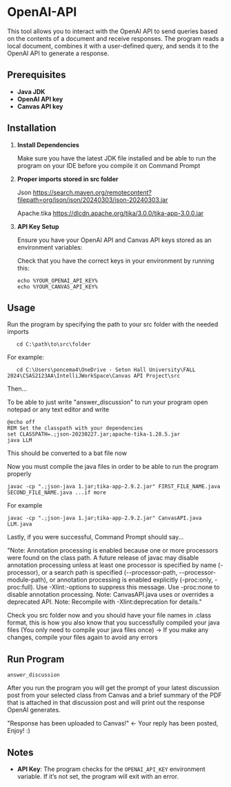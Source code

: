 # OpenAI-API
This tool allows you to interact with the OpenAI API to send queries based on the contents of a document and receive responses. The program reads a local document, combines it with a user-defined query, and sends it to the OpenAI API to generate a response.

## Prerequisites

- **Java JDK**
- **OpenAI API key**
- **Canvas API key**
  

## Installation

1. **Install Dependencies**

    Make sure you have the latest JDK file installed and be able to run the program on your IDE before you compile it on Command Prompt

2. **Proper imports stored in src folder** 

    Json https://search.maven.org/remotecontent?filepath=org/json/json/20240303/json-20240303.jar

    Apache.tika https://dlcdn.apache.org/tika/3.0.0/tika-app-3.0.0.jar
    
   
4. **API Key Setup**

   Ensure you have your OpenAI API and Canvas API keys stored as an environment variables:

   Check that you have the correct keys in your environment by running this:
   ```Command Prompt
   echo %YOUR_OPENAI_API_KEY%
   echo %YOUR_CANVAS_API_KEY%
   ```

## Usage

Run the program by specifying the path to your src folder with the needed imports

```Command Prompt
   cd C:\path\to\src\folder
```

For example:

```Command Prompt
   cd C:\Users\poncema4\OneDrive - Seton Hall University\FALL 2024\CSAS2123AA\IntelliJWorkSpace\Canvas API Project\src
```

Then...

To be able to just write "answer_discussion" to run your program open notepad or any text editor and write

```Notepad
@echo off
REM Set the classpath with your dependencies
set CLASSPATH=.;json-20230227.jar;apache-tika-1.28.5.jar
java LLM
```

This should be converted to a bat file now

Now you must compile the java files in order to be able to run the program properly

```Command Prompt
javac -cp ".;json-java 1.jar;tika-app-2.9.2.jar" FIRST_FILE_NAME.java SECOND_FILE_NAME.java ...if more
```

For example

```Command Prompt
javac -cp ".;json-java 1.jar;tika-app-2.9.2.jar" CanvasAPI.java LLM.java
```

Lastly, if you were successful, Command Prompt should say...

"Note: Annotation processing is enabled because one or more processors were found
on the class path. A future release of javac may disable annotation processing
unless at least one processor is specified by name (-processor), or a search
path is specified (--processor-path, --processor-module-path), or annotation
processing is enabled explicitly (-proc:only, -proc:full).
Use -Xlint:-options to suppress this message.
Use -proc:none to disable annotation processing.
Note: CanvasAPI.java uses or overrides a deprecated API.
Note: Recompile with -Xlint:deprecation for details."

Check you src folder now and you should have your file names in .class format, this is how you also know that you successfully compiled your java files
(You only need to compile your java files once) -> If you make any changes, compile your files again to avoid any errors

## Run Program

```Command Prompt
answer_discussion
```

After you run the program you will get the prompt of your latest discussion post from your selected class from Canvas and a brief summary of the PDF that is
attached in that discussion post and will print out the response OpenAI generates.

"Response has been uploaded to Canvas!" <- Your reply has been posted, Enjoy! :) 

## Notes

- **API Key**: The program checks for the `OPENAI_API_KEY` environment variable. If it’s not set, the program will exit with an error.
